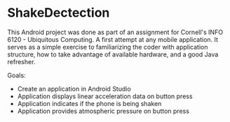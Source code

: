 ﻿# ShakeDectection
This Android project was done as part of an assignment for Cornell's INFO 6120 - Ubiquitous Computing. A first attempt at any mobile application. It serves as a simple exercise to familiarizing the coder with application structure, how to take advantage of available hardware, and a good Java refresher.

Goals:
- Create an application in Android Studio
- Application displays linear acceleration data on button press
- Application indicates if the phone is being shaken
- Application provides atmospheric pressure on button press
